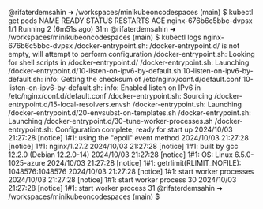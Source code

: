 @rifaterdemsahin ➜ /workspaces/minikubeoncodespaces (main) $ kubectl get pods
NAME                     READY   STATUS    RESTARTS        AGE
nginx-676b6c5bbc-dvpsx   1/1     Running   2 (6m51s ago)   31m
@rifaterdemsahin ➜ /workspaces/minikubeoncodespaces (main) $ kubectl logs nginx-676b6c5bbc-dvpsx 
/docker-entrypoint.sh: /docker-entrypoint.d/ is not empty, will attempt to perform configuration
/docker-entrypoint.sh: Looking for shell scripts in /docker-entrypoint.d/
/docker-entrypoint.sh: Launching /docker-entrypoint.d/10-listen-on-ipv6-by-default.sh
10-listen-on-ipv6-by-default.sh: info: Getting the checksum of /etc/nginx/conf.d/default.conf
10-listen-on-ipv6-by-default.sh: info: Enabled listen on IPv6 in /etc/nginx/conf.d/default.conf
/docker-entrypoint.sh: Sourcing /docker-entrypoint.d/15-local-resolvers.envsh
/docker-entrypoint.sh: Launching /docker-entrypoint.d/20-envsubst-on-templates.sh
/docker-entrypoint.sh: Launching /docker-entrypoint.d/30-tune-worker-processes.sh
/docker-entrypoint.sh: Configuration complete; ready for start up
2024/10/03 21:27:28 [notice] 1#1: using the "epoll" event method
2024/10/03 21:27:28 [notice] 1#1: nginx/1.27.2
2024/10/03 21:27:28 [notice] 1#1: built by gcc 12.2.0 (Debian 12.2.0-14) 
2024/10/03 21:27:28 [notice] 1#1: OS: Linux 6.5.0-1025-azure
2024/10/03 21:27:28 [notice] 1#1: getrlimit(RLIMIT_NOFILE): 1048576:1048576
2024/10/03 21:27:28 [notice] 1#1: start worker processes
2024/10/03 21:27:28 [notice] 1#1: start worker process 30
2024/10/03 21:27:28 [notice] 1#1: start worker process 31
@rifaterdemsahin ➜ /workspaces/minikubeoncodespaces (main) $ 